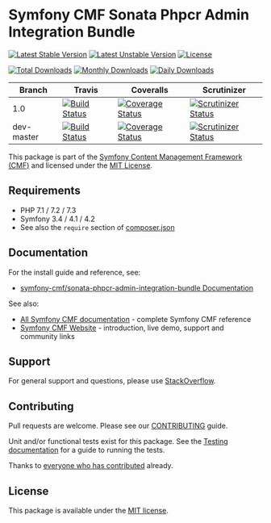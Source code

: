 # Symfony CMF Sonata Phpcr Admin Integration Bundle

[![Latest Stable Version](https://poser.pugx.org/symfony-cmf/sonata-phpcr-admin-integration-bundle/v/stable)](https://packagist.org/packages/symfony-cmf/sonata-phpcr-admin-integration-bundle)
[![Latest Unstable Version](https://poser.pugx.org/symfony-cmf/sonata-phpcr-admin-integration-bundle/v/unstable)](https://packagist.org/packages/symfony-cmf/sonata-phpcr-admin-integration-bundle)
[![License](https://poser.pugx.org/symfony-cmf/sonata-phpcr-admin-integration-bundle/license)](https://packagist.org/packages/symfony-cmf/sonata-phpcr-admin-integration-bundle)

[![Total Downloads](https://poser.pugx.org/symfony-cmf/sonata-phpcr-admin-integration-bundle/downloads)](https://packagist.org/packages/symfony-cmf/sonata-phpcr-admin-integration-bundle)
[![Monthly Downloads](https://poser.pugx.org/symfony-cmf/sonata-phpcr-admin-integration-bundle/d/monthly)](https://packagist.org/packages/symfony-cmf/sonata-phpcr-admin-integration-bundle)
[![Daily Downloads](https://poser.pugx.org/symfony-cmf/sonata-phpcr-admin-integration-bundle/d/daily)](https://packagist.org/packages/symfony-cmf/sonata-phpcr-admin-integration-bundle)

Branch | Travis | Coveralls | Scrutinizer |
------ | ------ | --------- | ----------- |
1.0   | [![Build Status][travis_stable_badge]][travis_stable_link]     | [![Coverage Status][coveralls_stable_badge]][coveralls_stable_link]     | [![Scrutinizer Status][scrutinizer_stable_badge]][scrutinizer_stable_link] |
dev-master | [![Build Status][travis_unstable_badge]][travis_unstable_link] | [![Coverage Status][coveralls_unstable_badge]][coveralls_unstable_link] | [![Scrutinizer Status][scrutinizer_unstable_badge]][scrutinizer_unstable_link] |


This package is part of the [Symfony Content Management Framework (CMF)](https://cmf.symfony.com/) and licensed
under the [MIT License](LICENSE).



## Requirements

* PHP 7.1 / 7.2 / 7.3
* Symfony 3.4 / 4.1 / 4.2
* See also the `require` section of [composer.json](composer.json)

## Documentation

For the install guide and reference, see:

* [symfony-cmf/sonata-phpcr-admin-integration-bundle Documentation](https://symfony.com/doc/master/cmf/bundles/sonata-phpcr-admin-integration-bundle/index.html)

See also:

* [All Symfony CMF documentation](https://symfony.com/doc/master/cmf/index.html) - complete Symfony CMF reference
* [Symfony CMF Website](https://cmf.symfony.com/) - introduction, live demo, support and community links

## Support

For general support and questions, please use [StackOverflow](https://stackoverflow.com/questions/tagged/symfony-cmf).

## Contributing

Pull requests are welcome. Please see our
[CONTRIBUTING](https://github.com/symfony-cmf/blob/master/CONTRIBUTING.md)
guide.

Unit and/or functional tests exist for this package. See the
[Testing documentation](https://symfony.com/doc/master/cmf/components/testing.html)
for a guide to running the tests.

Thanks to
[everyone who has contributed](contributors) already.

## License

This package is available under the [MIT license](src/Resources/meta/LICENSE).

[travis_stable_badge]: https://travis-ci.org/symfony-cmf/sonata-phpcr-admin-integration-bundle.svg?branch=1.0
[travis_stable_link]: https://travis-ci.org/symfony-cmf/sonata-phpcr-admin-integration-bundle
[travis_unstable_badge]: https://travis-ci.org/symfony-cmf/sonata-phpcr-admin-integration-bundle.svg?branch=dev-master
[travis_unstable_link]: https://travis-ci.org/symfony-cmf/sonata-phpcr-admin-integration-bundle

[coveralls_stable_badge]: https://coveralls.io/repos/github/symfony-cmf/sonata-phpcr-admin-integration-bundle/badge.svg?branch=1.0
[coveralls_stable_link]: https://coveralls.io/github/symfony-cmf/sonata-phpcr-admin-integration-bundle?branch=1.0
[coveralls_unstable_badge]: https://coveralls.io/repos/github/symfony-cmf/sonata-phpcr-admin-integration-bundle/badge.svg?branch=dev-master
[coveralls_unstable_link]: https://coveralls.io/github/symfony-cmf/sonata-phpcr-admin-integration-bundle?branch=dev-master

[scrutinizer_stable_badge]: https://scrutinizer-ci.com/g/symfony-cmf/sonata-phpcr-admin-integration-bundle/badges/quality-score.png?b=1.0
[scrutinizer_stable_link]: https://scrutinizer-ci.com/g/symfony-cmf/sonata-phpcr-admin-integration-bundle/?branch=1.0
[scrutinizer_unstable_badge]: https://scrutinizer-ci.com/g/symfony-cmf/sonata-phpcr-admin-integration-bundle/badges/quality-score.png?b=dev-master
[scrutinizer_unstable_link]: https://scrutinizer-ci.com/g/symfony-cmf/sonata-phpcr-admin-integration-bundle/?branch=dev-master
